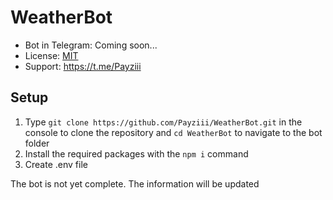# WeatherBot

- Bot in Telegram: Coming soon...
- License: [MIT](https://github.com/Payziii/WeatherBot/blob/main/LICENSE)
- Support: https://t.me/Payziii

## Setup

1. Type `git clone https://github.com/Payziii/WeatherBot.git` in the console to clone the repository and `cd WeatherBot` to navigate to the bot folder
2. Install the required packages with the `npm i` command
3. Create .env file

The bot is not yet complete. The information will be updated